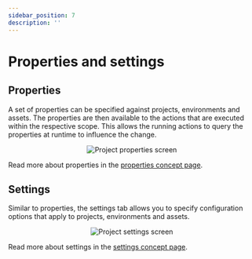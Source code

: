 ```yaml
---
sidebar_position: 7
description: ''
---
```


# Properties and settings

## Properties

A set of properties can be specified against projects, environments and assets. The properties are then available to the actions that are executed within the respective scope. This allows the running actions to query the properties at runtime to influence the change.

<p align='center'>
  <img alt='Project properties screen' src={require('!url-loader!../images/project-properties.png').default} className='image-border'/>
</p>

Read more about properties in the [properties concept page](/key-concepts/properties.md).

## Settings

Similar to properties, the settings tab allows you to specify configuration options that apply to projects, environments and assets.

<p align='center'>
  <img alt='Project settings screen' src={require('!url-loader!../images/project-settings.png').default} className='image-border'/>
</p>

Read more about settings in the [settings concept page](/key-concepts/settings.md).
